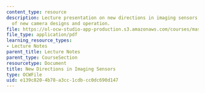 ```yaml
---
content_type: resource
description: Lecture presentation on new directions in imaging sensors and examples
  of new camera designs and operation.
file: https://ol-ocw-studio-app-production.s3.amazonaws.com/courses/mas-531-computational-camera-and-photography-fall-2009/e139c8204b78a3cc1cdbcc0dc690d147_MITMAS_531F09_lec09_2b.pdf
file_type: application/pdf
learning_resource_types:
- Lecture Notes
parent_title: Lecture Notes
parent_type: CourseSection
resourcetype: Document
title: New Directions in Imaging Sensors
type: OCWFile
uid: e139c820-4b78-a3cc-1cdb-cc0dc690d147
---
```

